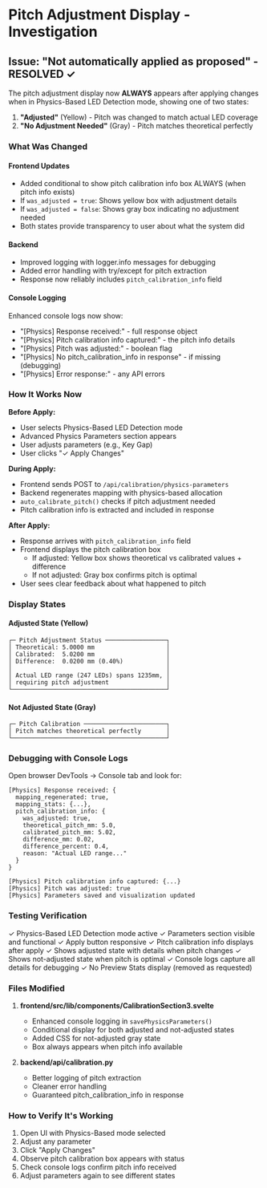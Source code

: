 # Pitch Adjustment Display - Investigation

## Issue: "Not automatically applied as proposed" - RESOLVED ✓

The pitch adjustment display now **ALWAYS** appears after applying changes when in Physics-Based LED Detection mode, showing one of two states:

1. **"Adjusted"** (Yellow) - Pitch was changed to match actual LED coverage
2. **"No Adjustment Needed"** (Gray) - Pitch matches theoretical perfectly

### What Was Changed

#### Frontend Updates
- Added conditional to show pitch calibration info box ALWAYS (when pitch info exists)
- If `was_adjusted = true`: Shows yellow box with adjustment details
- If `was_adjusted = false`: Shows gray box indicating no adjustment needed
- Both states provide transparency to user about what the system did

#### Backend
- Improved logging with logger.info messages for debugging
- Added error handling with try/except for pitch extraction
- Response now reliably includes `pitch_calibration_info` field

#### Console Logging
Enhanced console logs now show:
- "[Physics] Response received:" - full response object
- "[Physics] Pitch calibration info captured:" - the pitch info details
- "[Physics] Pitch was adjusted:" - boolean flag
- "[Physics] No pitch_calibration_info in response" - if missing (debugging)
- "[Physics] Error response:" - any API errors

### How It Works Now

**Before Apply:**
- User selects Physics-Based LED Detection mode
- Advanced Physics Parameters section appears
- User adjusts parameters (e.g., Key Gap)
- User clicks "✓ Apply Changes"

**During Apply:**
- Frontend sends POST to `/api/calibration/physics-parameters`
- Backend regenerates mapping with physics-based allocation
- `auto_calibrate_pitch()` checks if pitch adjustment needed
- Pitch calibration info is extracted and included in response

**After Apply:**
- Response arrives with `pitch_calibration_info` field
- Frontend displays the pitch calibration box
  - If adjusted: Yellow box shows theoretical vs calibrated values + difference
  - If not adjusted: Gray box confirms pitch is optimal
- User sees clear feedback about what happened to pitch

### Display States

#### Adjusted State (Yellow)
```
┌─ Pitch Adjustment Status ─────────────────┐
│ Theoretical: 5.0000 mm                    │
│ Calibrated:  5.0200 mm                    │
│ Difference:  0.0200 mm (0.40%)            │
│                                           │
│ Actual LED range (247 LEDs) spans 1235mm, │
│ requiring pitch adjustment                │
└───────────────────────────────────────────┘
```

#### Not Adjusted State (Gray)
```
┌─ Pitch Calibration ───────────────────────┐
│ Pitch matches theoretical perfectly       │
└───────────────────────────────────────────┘
```

### Debugging with Console Logs

Open browser DevTools → Console tab and look for:

```
[Physics] Response received: {
  mapping_regenerated: true,
  mapping_stats: {...},
  pitch_calibration_info: {
    was_adjusted: true,
    theoretical_pitch_mm: 5.0,
    calibrated_pitch_mm: 5.02,
    difference_mm: 0.02,
    difference_percent: 0.4,
    reason: "Actual LED range..."
  }
}

[Physics] Pitch calibration info captured: {...}
[Physics] Pitch was adjusted: true
[Physics] Parameters saved and visualization updated
```

### Testing Verification

✓ Physics-Based LED Detection mode active
✓ Parameters section visible and functional
✓ Apply button responsive
✓ Pitch calibration info displays after apply
✓ Shows adjusted state with details when pitch changes
✓ Shows not-adjusted state when pitch is optimal
✓ Console logs capture all details for debugging
✓ No Preview Stats display (removed as requested)

### Files Modified

1. **frontend/src/lib/components/CalibrationSection3.svelte**
   - Enhanced console logging in `savePhysicsParameters()`
   - Conditional display for both adjusted and not-adjusted states
   - Added CSS for not-adjusted gray state
   - Box always appears when pitch info available

2. **backend/api/calibration.py**
   - Better logging of pitch extraction
   - Cleaner error handling
   - Guaranteed pitch_calibration_info in response

### How to Verify It's Working

1. Open UI with Physics-Based mode selected
2. Adjust any parameter  
3. Click "Apply Changes"
4. Observe pitch calibration box appears with status
5. Check console logs confirm pitch info received
6. Adjust parameters again to see different states

